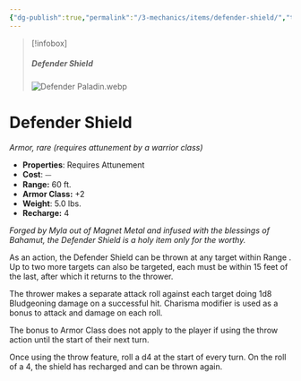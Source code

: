 ```yaml
---
{"dg-publish":true,"permalink":"/3-mechanics/items/defender-shield/","tags":["item"],"created":"2025-03-22T12:10:24.935-04:00","updated":"2025-03-22T12:25:18.125-04:00"}
---
```


> [!infobox]
> ##### Defender Shield
>  ![Defender Paladin.webp](/img/user/z_Assets/Defender%20Paladin.webp)
# Defender Shield
*Armor, rare (requires attunement by a warrior class)*  

- **Properties**:  Requires Attunement
- **Cost**: ⏤
- **Range:** 60 ft.
- **Armor Class:** +2
- **Weight**: 5.0 lbs.
- **Recharge:** 4

*Forged by Myla out of Magnet Metal and infused with the blessings of Bahamut, the Defender Shield is a holy item only for the worthy.*

As an action, the Defender Shield can be thrown at any target within Range . Up to two more targets can also be targeted, each must be within 15 feet of the last, after which it returns to the thrower.

The thrower makes a separate attack roll against each target doing 1d8 Bludgeoning damage on a successful hit. Charisma modifier is used as a bonus to attack and damage on each roll.

The bonus to Armor Class does not apply to the player if using the throw action until the start of their next turn.

Once using the throw feature, roll a d4 at the start of every turn. On the roll of a 4, the shield has recharged and can be thrown again.
